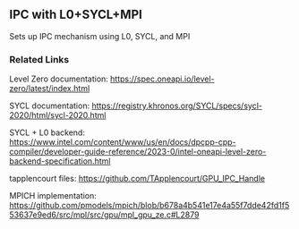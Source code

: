 ## IPC with L0+SYCL+MPI

Sets up IPC mechanism using L0, SYCL, and MPI

### Related Links

Level Zero documentation: https://spec.oneapi.io/level-zero/latest/index.html

SYCL documentation: https://registry.khronos.org/SYCL/specs/sycl-2020/html/sycl-2020.html

SYCL + L0 backend: https://www.intel.com/content/www/us/en/docs/dpcpp-cpp-compiler/developer-guide-reference/2023-0/intel-oneapi-level-zero-backend-specification.html

tapplencourt files: https://github.com/TApplencourt/GPU_IPC_Handle

MPICH implementation: https://github.com/pmodels/mpich/blob/b678a4b541e17e4a55f7dde42fd1f553637e9ed6/src/mpl/src/gpu/mpl_gpu_ze.c#L2879
